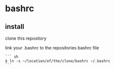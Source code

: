 bashrc
======

install
-------

clone this repository

link your .bashrc to the repositories bashrc file

	``` sh
	$ ln -s ~/location/of/the/clone/bashrc ~/.bashrc
	```
